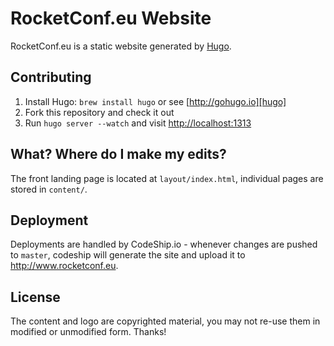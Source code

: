 # RocketConf.eu Website

RocketConf.eu is a static website generated by [Hugo][hugo].

## Contributing

 1. Install Hugo: `brew install hugo` or see [http://gohugo.io][hugo]
 2. Fork this repository and check it out
 3. Run `hugo server --watch` and visit [http://localhost:1313][localhost]

## What? Where do I make my edits?

The front landing page is located at `layout/index.html`, individual pages
are stored in `content/`.

## Deployment

Deployments are handled by CodeShip.io - whenever changes are pushed to
`master`, codeship will generate the site and upload it to http://www.rocketconf.eu.

## License

The content and logo are copyrighted material, you may not re-use them
in modified or unmodified form. Thanks!

[hugo]: http://gohugo.io/
[localhost]: http://localhost:1313/
